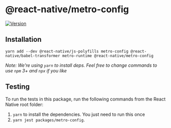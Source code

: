 # @react-native/metro-config

[![Version][version-badge]][package]

## Installation

```
yarn add --dev @react-native/js-polyfills metro-config @react-native/babel-transformer metro-runtime @react-native/metro-config
```

*Note: We're using `yarn` to install deps. Feel free to change commands to use `npm` 3+ and `npx` if you like*

[version-badge]: https://img.shields.io/npm/v/@react-native/metro-config?style=flat-square
[package]: https://www.npmjs.com/package/@react-native/metro-config

## Testing

To run the tests in this package, run the following commands from the React Native root folder:

1. `yarn` to install the dependencies. You just need to run this once
2. `yarn jest packages/metro-config`.
